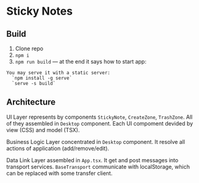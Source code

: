 # Sticky Notes

## Build
1. Clone repo
2. `npm i`
3. `npm run build` — at the end it says how to start app:
```
You may serve it with a static server:
  `npm install -g serve`
  `serve -s build`
```
## Architecture

UI Layer represents by components `StickyNote`, `CreateZone`, `TrashZone`. All of they assembled in `Desktop` component. Each UI compoment devided by view (CSS) and model (TSX).

Business Logic Layer concentrated in `Desktop` component. It resolve all actions of application (add/remove/edit).

Data Link Layer assembled in `App.tsx`. It get and post messages into transport services. `BaseTransport` communicate with localStorage, which can be replaced with some transfer client.
